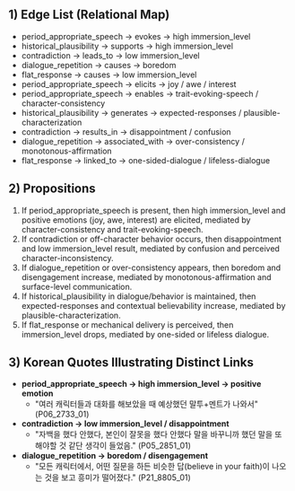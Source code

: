 ## 1) Edge List (Relational Map)

- period_appropriate_speech → evokes → high immersion_level
- historical_plausibility → supports → high immersion_level
- contradiction → leads_to → low immersion_level
- dialogue_repetition → causes → boredom
- flat_response → causes → low immersion_level
- period_appropriate_speech → elicits → joy / awe / interest
- period_appropriate_speech → enables → trait-evoking-speech / character-consistency
- historical_plausibility → generates → expected-responses / plausible-characterization
- contradiction → results_in → disappointment / confusion
- dialogue_repetition → associated_with → over-consistency / monotonous-affirmation
- flat_response → linked_to → one-sided-dialogue / lifeless-dialogue

## 2) Propositions

1. If period_appropriate_speech is present, then high immersion_level and positive emotions (joy, awe, interest) are elicited, mediated by character-consistency and trait-evoking-speech.
2. If contradiction or off-character behavior occurs, then disappointment and low immersion_level result, mediated by confusion and perceived character-inconsistency.
3. If dialogue_repetition or over-consistency appears, then boredom and disengagement increase, mediated by monotonous-affirmation and surface-level communication.
4. If historical_plausibility in dialogue/behavior is maintained, then expected-responses and contextual believability increase, mediated by plausible-characterization.
5. If flat_response or mechanical delivery is perceived, then immersion_level drops, mediated by one-sided or lifeless dialogue.

## 3) Korean Quotes Illustrating Distinct Links

- **period_appropriate_speech → high immersion_level → positive emotion**
  - "여러 캐릭터들과 대화를 해보았을 때 예상했던 말투+멘트가 나와서" (P06_2733_01)
- **contradiction → low immersion_level / disappointment**
  - "자백을 했다 안했다, 본인이 잘못을 했다 안했다 말을 바꾸니까 했던 말을 또 해야할 것 같단 생각이 들었음." (P05_2851_01)
- **dialogue_repetition → boredom / disengagement**
  - "모든 캐릭터에서, 어떤 질문을 하든 비슷한 답(believe in your faith)이 나오는 것을 보고 흥미가 떨어졌다." (P21_8805_01)
```
